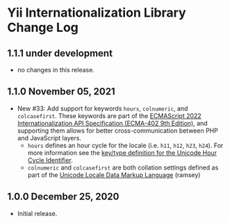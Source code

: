 # Yii Internationalization Library Change Log

## 1.1.1 under development

- no changes in this release.

## 1.1.0 November 05, 2021

- New #33: Add support for keywords `hours`, `colnumeric`, and `colcasefirst`. These
  keywords are part of the [ECMAScript 2022 Internationalization API Specification
  (ECMA-402 9th Edition)](https://tc39.es/ecma402/), and supporting them allows
  for better cross-communication between PHP and JavaScript layers.
  - `hours` defines an hour cycle for the locale (i.e. `h11`, `h12`, `h23`, `h24`).
    For more information see the [key/type definition for the Unicode Hour Cycle
    Identifier](https://www.unicode.org/reports/tr35/tr35-61/tr35.html#UnicodeHourCycleIdentifier).
  - `colnumeric` and `colcasefirst` are both collation settings defined as part
    of the [Unicode Locale Data Markup Language](https://www.unicode.org/reports/tr35/tr35-61/tr35-collation.html#Collation_Settings) (ramsey)

## 1.0.0 December 25, 2020

- Initial release.
